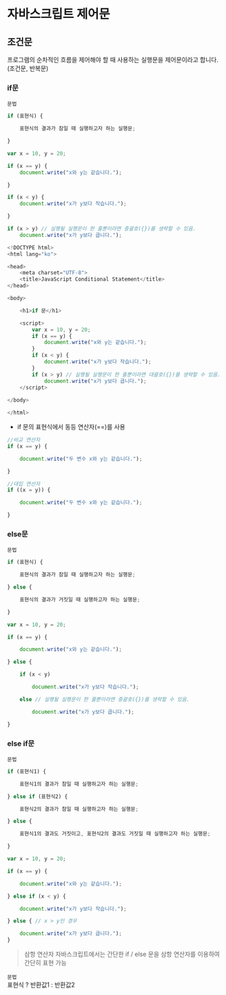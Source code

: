 # 자바스크립트 제어문

## 조건문 

프로그램의 순차적인 흐름을 제어해야 할 때 사용하는 실행문을 제어문이라고 합니다.
(조건문, 반복문)

### if문

`문법`
```js
if (표현식) {

    표현식의 결과가 참일 때 실행하고자 하는 실행문;

}
```

```js
var x = 10, y = 20;

if (x == y) {
    document.write("x와 y는 같습니다.");

}

if (x < y) {
    document.write("x가 y보다 작습니다.");

}

if (x > y) // 실행될 실행문이 한 줄뿐이라면 중괄호({})를 생략할 수 있음.
    document.write("x가 y보다 큽니다.");
```
```js
<!DOCTYPE html>
<html lang="ko">

<head>
	<meta charset="UTF-8">
	<title>JavaScript Conditional Statement</title>
</head>

<body>

	<h1>if 문</h1>

	<script>
		var x = 10, y = 20;
		if (x == y) {
			document.write("x와 y는 같습니다.");
		}
		if (x < y) {
			document.write("x가 y보다 작습니다.");
		}
		if (x > y) // 실행될 실행문이 한 줄뿐이라면 대괄호({})를 생략할 수 있음.
			document.write("x가 y보다 큽니다.");
	</script>
	
</body>

</html>
```

-  if 문의 표현식에서 동등 연산자(==)를 사용
```js
//비교 연산자
if (x == y) {

    document.write("두 변수 x와 y는 같습니다.");

}

//대입 연산자
if ((x = y)) {

    document.write("두 변수 x와 y는 같습니다.");

}
```

### else문
`문법`
```js
if (표현식) {

    표현식의 결과가 참일 때 실행하고자 하는 실행문;

} else {

    표현식의 결과가 거짓일 때 실행하고자 하는 실행문;

}
```
```js
var x = 10, y = 20;

if (x == y) {

    document.write("x와 y는 같습니다.");

} else {

    if (x < y)

        document.write("x가 y보다 작습니다.");

    else // 실행될 실행문이 한 줄뿐이라면 중괄호({})를 생략할 수 있음.

        document.write("x가 y보다 큽니다.");

}
```

### else if문
`문법`
```js
if (표현식1) {

    표현식1의 결과가 참일 때 실행하고자 하는 실행문;

} else if (표현식2) {

    표현식2의 결과가 참일 때 실행하고자 하는 실행문;

} else {

    표현식1의 결과도 거짓이고, 표현식2의 결과도 거짓일 때 실행하고자 하는 실행문;

}
```
```js
var x = 10, y = 20;

if (x == y) {

    document.write("x와 y는 같습니다.");

} else if (x < y) {

    document.write("x가 y보다 작습니다.");

} else { // x > y인 경우

    document.write("x가 y보다 큽니다.");
}
```

> 삼항 연산자
자바스크립트에서는 간단한 if / else 문을 삼항 연산자를 이용하여 간단히 표현 가능

`문법`  
표현식 ? 반환값1 : 반환값2